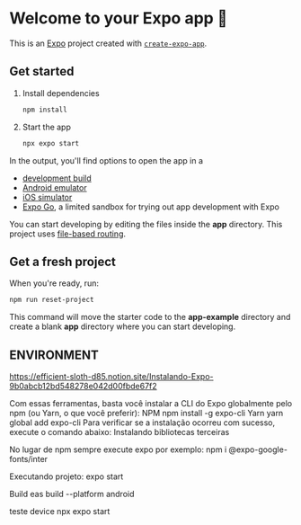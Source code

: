 # Welcome to your Expo app 👋

This is an [Expo](https://expo.dev) project created with [`create-expo-app`](https://www.npmjs.com/package/create-expo-app).

## Get started

1. Install dependencies

   ```bash
   npm install
   ```

2. Start the app

   ```bash
   npx expo start
   ```

In the output, you'll find options to open the app in a

- [development build](https://docs.expo.dev/develop/development-builds/introduction/)
- [Android emulator](https://docs.expo.dev/workflow/android-studio-emulator/)
- [iOS simulator](https://docs.expo.dev/workflow/ios-simulator/)
- [Expo Go](https://expo.dev/go), a limited sandbox for trying out app development with Expo

You can start developing by editing the files inside the **app** directory. This project uses [file-based routing](https://docs.expo.dev/router/introduction).

## Get a fresh project

When you're ready, run:

```bash
npm run reset-project
```

This command will move the starter code to the **app-example** directory and create a blank **app** directory where you can start developing.



## ENVIRONMENT
https://efficient-sloth-d85.notion.site/Instalando-Expo-9b0abcb12bd548278e042d00fbde67f2

Com essas ferramentas, basta você instalar a CLI do Expo globalmente pelo npm (ou Yarn, o que você preferir): NPM npm install -g expo-cli Yarn yarn global add expo-cli Para verificar se a instalação ocorreu com sucesso, execute o comando abaixo: Instalando bibliotecas terceiras

No lugar de npm sempre execute expo por exemplo: npm i @expo-google-fonts/inter

Executando projeto: expo start

Build
eas build --platform android


teste device 
npx expo start
